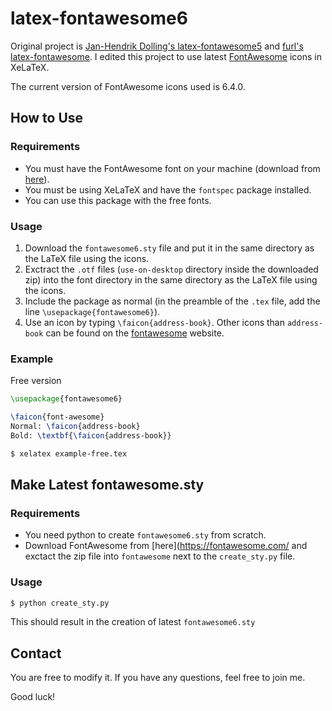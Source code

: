 latex-fontawesome6
=================

Original project is [Jan-Hendrik Dolling's latex-fontawesome5](https://github.com/JanHendrikDolling/latex-fontawesome5) and [furl's latex-fontawesome](https://github.com/furl/latex-fontawesome). I edited this project to use latest [FontAwesome](https://fontawesome.com/) icons in XeLaTeX.

The current version of FontAwesome icons used is 6.4.0.

How to Use
----------

### Requirements
* You must have the FontAwesome font on your machine (download from [here](https://fontawesome.com/)).
* You must be using XeLaTeX and have the `fontspec` package installed.
* You can use this package with the free fonts.

### Usage
1. Download the `fontawesome6.sty` file and put it in the same directory as the LaTeX file using the icons.
2. Exctract the `.otf` files (`use-on-desktop` directory inside the downloaded zip) into the font directory in the same directory as the LaTeX file using the icons.
3. Include the package as normal (in the preamble of the `.tex` file, add the line `\usepackage{fontawesome6}`).
4. Use an icon by typing `\faicon{address-book}`. Other icons than `address-book` can be found on the [fontawesome](https://fontawesome.com/icons?d=gallery) website.


### Example

Free version
```tex
\usepackage{fontawesome6}

\faicon{font-awesome}
Normal: \faicon{address-book}
Bold: \textbf{\faicon{address-book}}
```

```bash
$ xelatex example-free.tex
```

Make Latest fontawesome.sty
---------------------------

### Requirements
* You need python to create `fontawesome6.sty` from scratch.
* Download FontAwesome from [here](https://fontawesome.com/ and exctact the zip file into `fontawesome` next to the `create_sty.py` file.

### Usage
```bash
$ python create_sty.py
```
This should result in the creation of latest ``fontawesome6.sty``


Contact
-------

You are free to modify it.
If you have any questions, feel free to join me.

Good luck!
